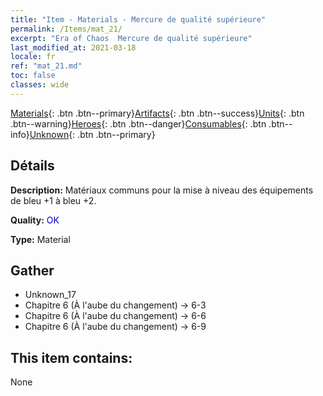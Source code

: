 ```yaml
---
title: "Item - Materials - Mercure de qualité supérieure"
permalink: /Items/mat_21/
excerpt: "Era of Chaos  Mercure de qualité supérieure"
last_modified_at: 2021-03-18
locale: fr
ref: "mat_21.md"
toc: false
classes: wide
---
```

 [Materials](/fr/Items/){: .btn .btn--primary}[Artifacts](/fr/Items/Artifacts/){: .btn .btn--success}[Units](/fr/Items/Units/){: .btn .btn--warning}[Heroes](/fr/Items/Heroes/){: .btn .btn--danger}[Consumables](/fr/Items/Consumables/){: .btn .btn--info}[Unknown](/fr/Items/Unknown/){: .btn .btn--primary}

## Détails
 **Description:** Matériaux communs pour la mise à niveau des équipements de bleu +1 à bleu +2.

 **Quality:** <span style="color: #0000CD">OK</span>

 **Type:** Material

## Gather

*    Unknown_17 
*    Chapitre 6 (À l'aube du changement) -> 6-3 
*    Chapitre 6 (À l'aube du changement) -> 6-6 
*    Chapitre 6 (À l'aube du changement) -> 6-9 

## This item contains:

  None

